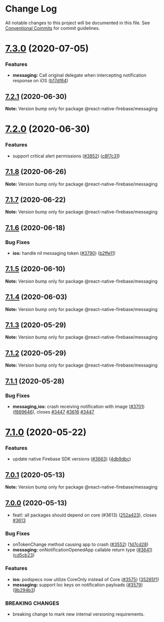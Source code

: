 # Change Log

All notable changes to this project will be documented in this file.
See [Conventional Commits](https://conventionalcommits.org) for commit guidelines.

# [7.3.0](https://github.com/invertase/react-native-firebase/compare/@react-native-firebase/messaging@7.2.1...@react-native-firebase/messaging@7.3.0) (2020-07-05)

### Features

- **messaging:** Call original delegate when intercepting notification response on iOS ([b17df84](https://github.com/invertase/react-native-firebase/commit/b17df846d291cd6f507680f6415e78392c32b0b0))

## [7.2.1](https://github.com/invertase/react-native-firebase/compare/@react-native-firebase/messaging@7.2.0...@react-native-firebase/messaging@7.2.1) (2020-06-30)

**Note:** Version bump only for package @react-native-firebase/messaging

# [7.2.0](https://github.com/invertase/react-native-firebase/compare/@react-native-firebase/messaging@7.1.8...@react-native-firebase/messaging@7.2.0) (2020-06-30)

### Features

- support critical alert permissions ([#3852](https://github.com/invertase/react-native-firebase/issues/3852)) ([c8f7c31](https://github.com/invertase/react-native-firebase/commit/c8f7c3180250dd491ef57ddc0b66f7e491319c35))

## [7.1.8](https://github.com/invertase/react-native-firebase/compare/@react-native-firebase/messaging@7.1.7...@react-native-firebase/messaging@7.1.8) (2020-06-26)

**Note:** Version bump only for package @react-native-firebase/messaging

## [7.1.7](https://github.com/invertase/react-native-firebase/compare/@react-native-firebase/messaging@7.1.6...@react-native-firebase/messaging@7.1.7) (2020-06-22)

**Note:** Version bump only for package @react-native-firebase/messaging

## [7.1.6](https://github.com/invertase/react-native-firebase/compare/@react-native-firebase/messaging@7.1.5...@react-native-firebase/messaging@7.1.6) (2020-06-18)

### Bug Fixes

- **ios:** handle nil messaging token ([#3790](https://github.com/invertase/react-native-firebase/issues/3790)) ([b2ffe11](https://github.com/invertase/react-native-firebase/commit/b2ffe115874c422414d58038d5d01e1b411c5a6c))

## [7.1.5](https://github.com/invertase/react-native-firebase/compare/@react-native-firebase/messaging@7.1.4...@react-native-firebase/messaging@7.1.5) (2020-06-10)

**Note:** Version bump only for package @react-native-firebase/messaging

## [7.1.4](https://github.com/invertase/react-native-firebase/compare/@react-native-firebase/messaging@7.1.3...@react-native-firebase/messaging@7.1.4) (2020-06-03)

**Note:** Version bump only for package @react-native-firebase/messaging

## [7.1.3](https://github.com/invertase/react-native-firebase/compare/@react-native-firebase/messaging@7.1.2...@react-native-firebase/messaging@7.1.3) (2020-05-29)

**Note:** Version bump only for package @react-native-firebase/messaging

## [7.1.2](https://github.com/invertase/react-native-firebase/compare/@react-native-firebase/messaging@7.1.1...@react-native-firebase/messaging@7.1.2) (2020-05-29)

**Note:** Version bump only for package @react-native-firebase/messaging

## [7.1.1](https://github.com/invertase/react-native-firebase/compare/@react-native-firebase/messaging@7.1.0...@react-native-firebase/messaging@7.1.1) (2020-05-28)

### Bug Fixes

- **messaging,ios:** crash receiving notification with image ([#3701](https://github.com/invertase/react-native-firebase/issues/3701)) ([f889646](https://github.com/invertase/react-native-firebase/commit/f889646d2ecbede9f06fde67a63e877f14df8ced)), closes [#3447](https://github.com/invertase/react-native-firebase/issues/3447) [#3616](https://github.com/invertase/react-native-firebase/issues/3616) [#3447](https://github.com/invertase/react-native-firebase/issues/3447)

# [7.1.0](https://github.com/invertase/react-native-firebase/compare/@react-native-firebase/messaging@7.0.1...@react-native-firebase/messaging@7.1.0) (2020-05-22)

### Features

- update native Firebase SDK versions ([#3663](https://github.com/invertase/react-native-firebase/issues/3663)) ([4db9dbc](https://github.com/invertase/react-native-firebase/commit/4db9dbc3ec20bf96de0efad15000f00b41e4a799))

## [7.0.1](https://github.com/invertase/react-native-firebase/compare/@react-native-firebase/messaging@7.0.0...@react-native-firebase/messaging@7.0.1) (2020-05-13)

**Note:** Version bump only for package @react-native-firebase/messaging

## [7.0.0](https://github.com/invertase/react-native-firebase/compare/@react-native-firebase/messaging@7.0.0...@react-native-firebase/messaging@7.0.0) (2020-05-13)

- feat!: all packages should depend on core (#3613) ([252a423](https://github.com/invertase/react-native-firebase/commit/252a4239e98a0f2a55c4afcd2d82e4d5f97e65e9)), closes [#3613](https://github.com/invertase/react-native-firebase/issues/3613)

### Bug Fixes

- onTokenChange method causing app to crash ([#3552](https://github.com/invertase/react-native-firebase/issues/3552)) ([1d7cd28](https://github.com/invertase/react-native-firebase/commit/1d7cd28f85d09d35805b59896809ca93aa436285))
- **messaging:** onNotificationOpenedApp callable return type ([#3641](https://github.com/invertase/react-native-firebase/issues/3641)) ([cd5cb23](https://github.com/invertase/react-native-firebase/commit/cd5cb23d6353f617b5af350169e929c88f90aafb))

### Features

- **ios:** podspecs now utilize CoreOnly instead of Core ([#3575](https://github.com/invertase/react-native-firebase/issues/3575)) ([35285f1](https://github.com/invertase/react-native-firebase/commit/35285f1655b16d05e6630fc556f95cccfb707ee4))
- **messaging:** support loc keys on notification payloads ([#3579](https://github.com/invertase/react-native-firebase/issues/3579)) ([9b294b3](https://github.com/invertase/react-native-firebase/commit/9b294b3e161d604aa3c8900355c7b638974ea4ae))

### BREAKING CHANGES

- breaking change to mark new internal versioning requirements.
